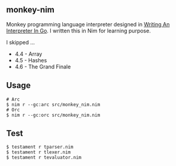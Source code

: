 ## monkey-nim

Monkey programming language interpreter designed in [Writing An Interpreter In Go](https://interpreterbook.com). I written this in Nim for learning purpose.

I skipped ...
- 4.4 - Array
- 4.5 - Hashes
- 4.6 - The Grand Finale

## Usage
```
# Arc
$ nim r --gc:arc src/monkey_nim.nim
# Orc
$ nim r --gc:orc src/monkey_nim.nim
```

## Test
```
$ testament r tparser.nim
$ testament r tlexer.nim
$ testament r tevaluator.nim
```
